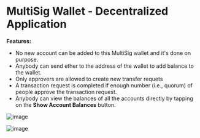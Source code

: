 # MultiSig Wallet - Decentralized Application

**Features:**
- No new account can be added to this MultiSig wallet and it's done on purpose.
- Anybody can send ether to the address of the wallet to add balance to the wallet.
- Only approvers are allowed to create new transfer requets
- A transaction request is completed if enough number (i.e., quorum) of people approve the transaction request.
- Anybody can view the balances of all the accounts directly by tapping on the **Show Account Balances** button.

![image](https://user-images.githubusercontent.com/31458531/196784342-7ce57090-92fd-43c8-b038-592aeaa170c0.png)

![image](https://user-images.githubusercontent.com/31458531/196786580-b3f6a2af-176c-4527-bfd4-3ad1f9bf3a08.png)
